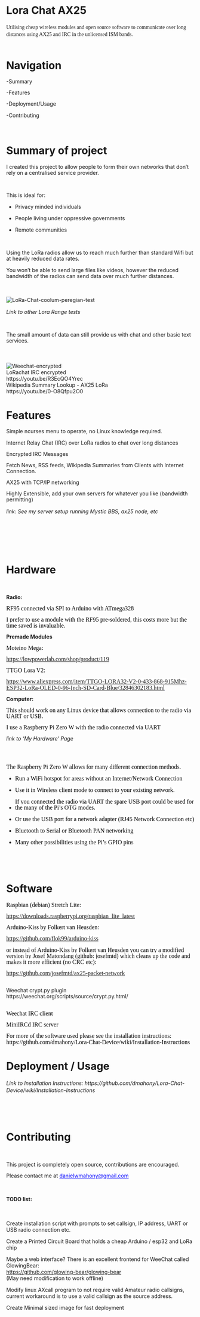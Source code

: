 <h1>Lora Chat AX25</h1>
<p align="left" style="margin-bottom: 0in; line-height: 0.2in"><font face="Liberation Serif, serif">Utilising
cheap wireless modules and open source software to communicate over
long distances using AX25 and IRC in the unlicensed ISM bands. </font>
</p>
<br>

<h1>Navigation</h1>
<p style="margin-bottom: 0in; line-height: 115%">-Summary&nbsp;</p>
<p style="margin-bottom: 0in; line-height: 115%">-Features&nbsp;</p>
<p style="margin-bottom: 0in; line-height: 115%">-Deployment/Usage&nbsp;</p>
<p style="margin-bottom: 0in; line-height: 115%">-Contributing&nbsp;</p>
<p style="margin-bottom: 0in; line-height: 115%"><br/>

</p>
<h1 class="western">Summary of project</h1>
<p style="margin-bottom: 0in; line-height: 115%">I created this
project to allow people to form their own networks that don’t rely
on a centralised service provider. 
</p>
<p style="margin-bottom: 0in; line-height: 115%"><br/>

</p>
<p style="margin-bottom: 0in; line-height: 115%">This is ideal for:</p>
<ul>
	<li/>
<p style="margin-bottom: 0in; line-height: 115%">Privacy
	minded individuals</p>
	<li/>
<p style="margin-bottom: 0in; line-height: 115%">People living
	under oppressive governments</p>
	<li/>
<p style="margin-bottom: 0in; line-height: 115%">Remote
	communities 
	</p>
</ul>
<br>
</p>
<p style="margin-bottom: 0in; line-height: 115%">Using the LoRa
radios allow us to reach much further than standard Wifi but at
heavily reduced data rates. 
</p>
<p style="margin-bottom: 0in; line-height: 115%">You won’t be able
to send large files like videos, however the reduced bandwidth of the
radios can send data over much further distances.</p>
<p style="margin-bottom: 0in; line-height: 115%"><br/>

</p>
<br>
<img src="http://i.imgur.com/tjdWeO5.png" alt="LoRa-Chat-coolum-peregian-test"> 
<br>
</p>
<p align="left" style="margin-bottom: 0in; line-height: 0.2in"><i>Link
to other Lora Range tests</i></p>
<p style="margin-bottom: 0in; line-height: 115%"><br/>

</p>
<p style="margin-bottom: 0in; line-height: 115%">The small amount of
data can still provide us with chat and other basic text services. 
</p>
<p align="left" style="margin-bottom: 0in; line-height: 0.2in"><br/>

</p>

<br>
<img src="https://i.imgur.com/3t4fcat.png" alt="Weechat-encrypted"> 
<br>
LoRachat IRC encrypted<br>
https://youtu.be/R3EcQO4Yrec<br>
Wikipedia Summary Lookup - AX25 LoRa<br>
https://youtu.be/0-O8Qfpu2O0<br>

</p>
<h1 class="western">Features</h1>
<p style="margin-bottom: 0in; line-height: 115%">Simple ncurses menu
to operate, no Linux knowledge required.</p>
<p style="margin-bottom: 0in; line-height: 115%">Internet Relay Chat
(IRC) over LoRa radios to chat over long distances&nbsp;</p>
<p style="margin-bottom: 0in; line-height: 115%">Encrypted IRC
Messages</p>
<p style="margin-bottom: 0in; line-height: 115%">Fetch News, RSS
feeds, Wikipedia Summaries from Clients with Internet Connection.</p>
<p style="margin-bottom: 0in; line-height: 115%">AX25 with TCP/IP
networking</p>
<p style="margin-bottom: 0in; line-height: 115%">Highly Extensible,
add your own servers for whatever you like (bandwidth permitting)</p>
<p align="left" style="margin-bottom: 0in; line-height: 0.2in"><i>link:
See my server setup running Mystic BBS, ax25 node, etc &nbsp;</i></p>
<p style="margin-bottom: 0in; line-height: 115%"><br/>

</p>
<p style="margin-bottom: 0in; line-height: 115%"><br/>

</p>
<p style="margin-bottom: 0in; line-height: 115%"><br/>

</p>
<h1 class="western">Hardware</h1>
<p style="margin-bottom: 0in; font-variant: normal; letter-spacing: normal; font-style: normal; line-height: 115%">
<br/>

</p>
<p style="line-height: 115%"><b>Radio:</b></p>
<p style="margin-bottom: 0in; font-variant: normal; letter-spacing: normal; font-style: normal; line-height: 115%">
<span style="display: inline-block; border: none; padding: 0in"><font face="Liberation, serif"><font size="3" style="font-size: 12pt"><span style="background: #ffffff"><font color="#000000">RF95
connected via SPI to Arduino with ATmega328 </span></span></font></font></font>
</p>
<p style="margin-bottom: 0in; font-variant: normal; letter-spacing: normal; font-style: normal; line-height: 115%">
<span style="display: inline-block; border: none; padding: 0in"><font face="Liberation, serif"><font size="3" style="font-size: 12pt"><span style="background: #ffffff"><font color="#000000">I
prefer to use a module with the RF95 pre-soldered, this costs more
but the time saved is invaluable. </span></span></font></font></font>
</p>
<p style="line-height: 115%"><b>Premade Modules</b></p>
<p style="margin-bottom: 0in; font-variant: normal; letter-spacing: normal; font-style: normal; line-height: 115%">
<span style="display: inline-block; border: none; padding: 0in"><font face="Liberation, serif"><font size="3" style="font-size: 12pt"><span style="background: #ffffff"><font color="#000000">Moteino
Mega:</span></span></font></font></font></p>
<p style="margin-bottom: 0in; font-variant: normal; letter-spacing: normal; font-style: normal; line-height: 115%">
<span style="display: inline-block; border: none; padding: 0in"><font face="Liberation, serif"><font size="3" style="font-size: 12pt"><span style="background: #ffffff"><font color="#000000"><font color="#0000ff"><u><a href="https://lowpowerlab.com/shop/product/119">https://lowpowerlab.com/shop/product/119</a></u></font>
</span></span></font></font></font>
</p>
<p style="margin-bottom: 0in; font-variant: normal; letter-spacing: normal; font-style: normal; line-height: 115%">
<span style="display: inline-block; border: none; padding: 0in"><font face="Liberation, serif"><font size="3" style="font-size: 12pt"><span style="background: #ffffff"><font color="#000000">TTGO
Lora V2:</span></span></font></font></font></p>
<p style="margin-bottom: 0in; font-variant: normal; letter-spacing: normal; font-style: normal; line-height: 115%">
<span style="display: inline-block; border: none; padding: 0in"><font face="Liberation, serif"><font size="3" style="font-size: 12pt"><span style="background: #ffffff"><font color="#000000"><font color="#0000ff"><u><a href="https://www.aliexpress.com/item/TTGO-LORA32-V2-0-433-868-915Mhz-ESP32-LoRa-OLED-0-96-Inch-SD-Card-Blue/32846302183.html">https://www.aliexpress.com/item/TTGO-LORA32-V2-0-433-868-915Mhz-ESP32-LoRa-OLED-0-96-Inch-SD-Card-Blue/32846302183.html</a></u></font>
</span></span></font></font></font>
</p>
<p style="line-height: 115%"><b>Computer:</b></p>
<p style="margin-bottom: 0in; font-variant: normal; letter-spacing: normal; font-style: normal; line-height: 115%">
<span style="display: inline-block; border: none; padding: 0in"><font face="Liberation, serif"><font size="3" style="font-size: 12pt"><span style="background: #ffffff"><font color="#000000">This
should work on any Linux device that allows connection to the radio
via UART or USB.</span></span></font></font></font></p>
<p style="margin-bottom: 0in; font-variant: normal; letter-spacing: normal; font-style: normal; line-height: 115%">
<span style="display: inline-block; border: none; padding: 0in"><font face="Liberation, serif"><font size="3" style="font-size: 12pt"><span style="background: #ffffff"><font color="#000000">I
use a Raspberry Pi Zero W with the radio connected via UART</span></span></font></font></font></p>
<p style="line-height: 115%"><i>link to ‘My Hardware’ Page</i></p>
<p style="line-height: 115%"><br/>
<br/>

</p>
<p style="margin-bottom: 0in; font-variant: normal; letter-spacing: normal; font-style: normal; line-height: 115%">
<span style="display: inline-block; border: none; padding: 0in"><font face="Liberation, serif"><font size="3" style="font-size: 12pt"><span style="background: #ffffff"><font color="#000000">The
Raspberry Pi Zero W allows for many different connection methods.</span></span></font></font></font></p>
<ul>
	<li/>
<p style="margin-bottom: 0in; font-variant: normal; letter-spacing: normal; font-style: normal; line-height: 115%">
	<span style="display: inline-block; border: none; padding: 0in"><font face="Liberation, serif"><font size="3" style="font-size: 12pt"><span style="background: #ffffff"><font color="#000000">Run
	a WiFi hotspot for areas without an Internet/Network Connection</span></span></font></font></font></p>
	<li/>
<p style="margin-bottom: 0in; font-variant: normal; letter-spacing: normal; font-style: normal; line-height: 115%">
	<span style="display: inline-block; border: none; padding: 0in"><font face="Liberation, serif"><font size="3" style="font-size: 12pt"><span style="background: #ffffff"><font color="#000000">Use
	it in Wireless client mode to connect to your existing network. </span></span></font></font></font>
	</p>
	<li/>
<p style="margin-bottom: 0in; font-variant: normal; letter-spacing: normal; font-style: normal; line-height: 115%">
	<span style="display: inline-block; border: none; padding: 0in"><font face="Liberation, serif"><font size="3" style="font-size: 12pt"><span style="background: #ffffff"><font color="#000000">If
	you connected the radio via UART the spare USB port could be used
	for the many of the Pi’s OTG modes. </span></span></font></font></font>
	</p>
	<li/>
<p style="margin-bottom: 0in; font-variant: normal; letter-spacing: normal; font-style: normal; line-height: 115%">
	<span style="display: inline-block; border: none; padding: 0in"><font face="Liberation, serif"><font size="3" style="font-size: 12pt"><span style="background: #ffffff"><font color="#000000">Or
	use the USB port for a network adapter (RJ45 Network Connection etc)</span></span></font></font></font></p>
	<li/>
<p style="margin-bottom: 0in; font-variant: normal; letter-spacing: normal; font-style: normal; line-height: 115%">
	<span style="display: inline-block; border: none; padding: 0in"><font face="Liberation, serif"><font size="3" style="font-size: 12pt"><span style="background: #ffffff"><font color="#000000">Bluetooth
	to Serial or Bluetooth PAN networking</span></span></font></font></font></p>
	<li/>
<p style="margin-bottom: 0in; font-variant: normal; letter-spacing: normal; font-style: normal; line-height: 115%">
	<span style="display: inline-block; border: none; padding: 0in"><font face="Liberation, serif"><font size="3" style="font-size: 12pt"><span style="background: #ffffff"><font color="#000000">Many
	other possibilities using the Pi’s GPIO pins</span></span></font></font></font></p>
</ul>
<p style="margin-bottom: 0in; font-variant: normal; letter-spacing: normal; font-style: normal; line-height: 115%">
<br/>

</p>
<p style="margin-bottom: 0in; font-variant: normal; letter-spacing: normal; font-style: normal; line-height: 115%">
<br/>

</p>
<h1 class="western">Software</h1>
<p style="margin-bottom: 0in; font-variant: normal; letter-spacing: normal; font-style: normal; line-height: 115%">
<span style="display: inline-block; border: none; padding: 0in"><font face="Liberation, serif"><font size="3" style="font-size: 12pt"><span style="background: #ffffff"><font color="#000000">Raspbian
(debian) Stretch Lite:&nbsp;</span></span></font></font></font></p>
<p style="margin-bottom: 0in; font-variant: normal; letter-spacing: normal; font-style: normal; line-height: 115%">
<span style="display: inline-block; border: none; padding: 0in"><font face="Liberation, serif"><font size="3" style="font-size: 12pt"><span style="background: #ffffff"><font color="#000000"><font color="#0000ff"><u><a href="https://downloads.raspberrypi.org/raspbian_lite_latest">https://downloads.raspberrypi.org/raspbian_lite_latest</a></u></font>
</span></span></font></font></font>
</p>
<p style="margin-bottom: 0in; font-variant: normal; letter-spacing: normal; font-style: normal; line-height: 115%">
<span style="display: inline-block; border: none; padding: 0in"><font face="Liberation, serif"><font size="3" style="font-size: 12pt"><span style="background: #ffffff"><font color="#000000">Arduino-Kiss
by Folkert van Heusden:</span></span></font></font></font></p>
<p style="margin-bottom: 0in; font-variant: normal; letter-spacing: normal; font-style: normal; line-height: 115%">
<span style="display: inline-block; border: none; padding: 0in"><font face="Liberation, serif"><font size="3" style="font-size: 12pt"><span style="background: #ffffff"><font color="#000000"><font color="#0000ff"><u><a href="https://github.com/flok99/arduino-kiss">https://github.com/flok99/arduino-kiss</a></u></font>
</span></span></font></font></font>
</p>
<p style="margin-bottom: 0in; font-variant: normal; letter-spacing: normal; font-style: normal; line-height: 115%">
<span style="display: inline-block; border: none; padding: 0in"><font face="Liberation, serif"><font size="3" style="font-size: 12pt"><span style="background: #ffffff"><font color="#000000">or
instead of Arduino-Kiss by Folkert van Heusden you can try a modified
version by Josef Matondang (github: josefmtd) which cleans up the
code and makes it more efficient (no CRC etc):&nbsp;</span></span></font></font></font></p>
<p style="margin-bottom: 0in; font-variant: normal; letter-spacing: normal; font-style: normal; line-height: 115%">
<span style="display: inline-block; border: none; padding: 0in"><font face="Liberation, serif"><font size="3" style="font-size: 12pt"><span style="background: #ffffff"><font color="#000000"><font color="#0000ff"><u><a href="https://github.com/josefmtd/ax25-packet-network">https://github.com/josefmtd/ax25-packet-network</a></u></font>
</span></span></font></font></font>
</p>
<p style="margin-bottom: 0in; font-variant: normal; letter-spacing: normal; font-style: normal; line-height: 115%">
<br/>
Weechat crypt.py plugin<br>
https://weechat.org/scripts/source/crypt.py.html/<br>
	<br>
</p>
<p style="margin-bottom: 0in; font-variant: normal; letter-spacing: normal; font-style: normal; line-height: 115%">
<span style="display: inline-block; border: none; padding: 0in"><font face="Liberation, serif"><font size="3" style="font-size: 12pt"><span style="background: #ffffff"><font color="#000000">Weechat
IRC client</span></span></font></font></font></p>
<p style="margin-bottom: 0in; font-variant: normal; letter-spacing: normal; font-style: normal; line-height: 115%">
<span style="display: inline-block; border: none; padding: 0in"><font face="Liberation, serif"><font size="3" style="font-size: 12pt"><span style="background: #ffffff"><font color="#000000">MiniIRCd
IRC server</span></span></font></font></font></p>
<p style="margin-bottom: 0in; font-variant: normal; letter-spacing: normal; font-style: normal; line-height: 115%">
<span style="display: inline-block; border: none; padding: 0in"><font face="Liberation, serif"><font size="3" style="font-size: 12pt"><span style="background: #ffffff"><font color="#000000">For
more of the software used please see the installation instructions: https://github.com/dmahony/Lora-Chat-Device/wiki/Installation-Instructions</span></span></font></font></font></p>
<h1 class="western">Deployment / Usage</h1>
<p align="left" style="margin-bottom: 0in; line-height: 0.2in"><i>Link
to Installation Instructions: https://github.com/dmahony/Lora-Chat-Device/wiki/Installation-Instructions</i></p>
<p style="margin-bottom: 0in; line-height: 115%"><br/>

</p>
<p style="margin-bottom: 0in; line-height: 115%"><br/>

</p>
<h1 class="western">Contributing</h1>
<p style="margin-bottom: 0in; line-height: 115%"><br/>

</p>
<p style="margin-bottom: 0in; line-height: 115%">This project is
completely open source, contributions are encouraged.</p>
<p style="margin-bottom: 0in; line-height: 115%">Please contact me at
<font color="#0000ff"><u>danielwmahony@gmail.com</u></font>&nbsp;</p>
<p style="margin-bottom: 0in; line-height: 115%"><br/>

</p>
<p align="left" style="margin-bottom: 0in; line-height: 0.2in"><b>TODO
list:</b></p>
<p align="left" style="margin-bottom: 0in; line-height: 0.2in"><br/>

</p>

Create installation script with prompts to set callsign, IP address,  UART or USB radio connection etc.<br>

Create a Printed Circuit Board that holds a cheap Arduino / esp32 and LoRa chip<br>

Maybe a web interface? There is an excellent frontend for WeeChat called GlowingBear:<br>
https://github.com/glowing-bear/glowing-bear <br>
(May need modification to work offline)<br>

Modify linux AXcall  program to not require valid Amateur radio callsigns, current workaround is to use a valid callsign as the source address.<br>

Create Minimal sized image for fast deployment<br>

</p>
</body>
</html>
